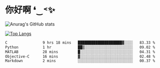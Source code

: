 # 你好啊 ❛‿˂✨

![Anurag's GitHub stats](https://github-readme-stats.vercel.app/api?username=ZombieFly&count_private=true&show_icons=true)

[![Top Langs](https://github-readme-stats.vercel.app/api/top-langs/?username=ZombieFly&layout=compact&count_private=true&hide=Ruby,makefile)](https://github.com/anuraghazra/github-readme-stats)

<!--START_SECTION:waka-->

```txt
C                9 hrs 18 mins   ████████████████████▓░░░░   83.33 %
Python           1 hr            ██▒░░░░░░░░░░░░░░░░░░░░░░   09.02 %
MATLAB           28 mins         █░░░░░░░░░░░░░░░░░░░░░░░░   04.31 %
Objective-C      16 mins         ▓░░░░░░░░░░░░░░░░░░░░░░░░   02.48 %
Markdown         2 mins          ░░░░░░░░░░░░░░░░░░░░░░░░░   00.37 %
```

<!--END_SECTION:waka-->
